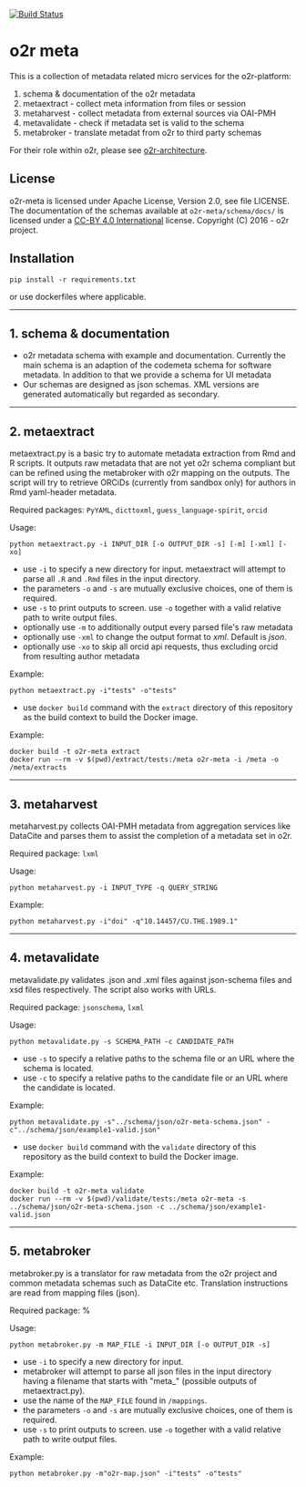 [![Build Status](https://travis-ci.org/o2r-project/o2r-meta.svg?branch=master)](https://travis-ci.org/o2r-project/o2r-meta)

# o2r meta

This is a collection of metadata related micro services for the o2r-platform:

1. schema & documentation of the o2r metadata
2. metaextract - collect meta information from files or session
3. metaharvest - collect metadata from external sources via OAI-PMH
4. metavalidate - check if metadata set is valid to the schema
5. metabroker - translate metadat from o2r to third party schemas

For their role within o2r, please see [o2r-architecture](https://github.com/o2r-project/architecture).

## License

o2r-meta is licensed under Apache License, Version 2.0, see file LICENSE.
The documentation of the schemas available at ```o2r-meta/schema/docs/``` is licensed under a [CC-BY 4.0 International](https://creativecommons.org/licenses/by/4.0/) license.
Copyright (C) 2016 - o2r project.


## Installation

    pip install -r requirements.txt

or use dockerfiles where applicable.

---

## 1. schema & documentation

+ o2r metadata schema with example and documentation. Currently the main schema is an adaption of the codemeta schema for software metadata. In addition to that we provide a schema for UI metadata
+ Our schemas are designed as json schemas. XML versions are generated automatically but regarded as secondary.


---


## 2. metaextract

metaextract.py is a basic try to automate metadata extraction from Rmd and R scripts. It outputs raw metadata that are not yet o2r schema compliant but can be refined using the metabroker with o2r mapping on the outputs. The script will try to retrieve ORCiDs (currently from sandbox only) for authors in Rmd yaml-header metadata.

Required packages: ```PyYAML```, ```dicttoxml```, ```guess_language-spirit```, ```orcid```

Usage:

    python metaextract.py -i INPUT_DIR [-o OUTPUT_DIR -s] [-m] [-xml] [-xo]


+ use ```-i``` to specify a new directory for input. metaextract will attempt to parse all ```.R``` and ```.Rmd``` files in the input directory.
+ the parameters ```-o``` and ```-s``` are mutually exclusive choices, one of them is required.
+ use ```-s``` to print outputs to screen. use ```-o``` together with a valid relative path to write output files.
+ optionally use ```-m``` to additionally output every parsed file's raw metadata
+ optionally use ```-xml``` to change the output format to _xml_. Default is _json_.
+ optionally use ```-xo``` to skip all orcid api requests, thus excluding orcid from resulting author metadata


Example:

    python metaextract.py -i"tests" -o"tests"


+ use ```docker build``` command with the ```extract``` directory of this repository as the build context to build the Docker image.

Example:

    docker build -t o2r-meta extract
    docker run --rm -v $(pwd)/extract/tests:/meta o2r-meta -i /meta -o /meta/extracts

---

## 3. metaharvest

metaharvest.py collects OAI-PMH metadata from aggregation services like DataCite and parses them to assist the completion of a metadata set in o2r.

Required package: ```lxml```

Usage:

    python metaharvest.py -i INPUT_TYPE -q QUERY_STRING


Example:

    python metaharvest.py -i"doi" -q"10.14457/CU.THE.1989.1"

---


## 4. metavalidate

metavalidate.py validates .json and .xml files against json-schema files and xsd files respectively. The script also works with URLs.

Required package: ```jsonschema```, ```lxml```

Usage:

    python metavalidate.py -s SCHEMA_PATH -c CANDIDATE_PATH

+ use ```-s``` to specify a relative paths to the schema file or an URL where the schema is located.
+ use ```-c``` to specify a relative paths to the candidate file or an URL where the candidate is located.

Example:

    python metavalidate.py -s"../schema/json/o2r-meta-schema.json" -c"../schema/json/example1-valid.json"

+ use ```docker build``` command with the ```validate``` directory of this repository as the build context to build the Docker image.

Example:

    docker build -t o2r-meta validate
    docker run --rm -v $(pwd)/validate/tests:/meta o2r-meta -s ../schema/json/o2r-meta-schema.json -c ../schema/json/example1-valid.json

---

## 5. metabroker

metabroker.py is a translator for raw metadata from the o2r project and common metadata schemas such as DataCite etc.
Translation instructions are read from mapping files (json).


Required package: %

Usage:

    python metabroker.py -m MAP_FILE -i INPUT_DIR [-o OUTPUT_DIR -s]

+ use ```-i``` to specify a new directory for input.
+ metabroker will attempt to parse all json files in the input directory having a filename that starts with "meta_" (possible outputs of metaextract.py).
+ use the name of the ```MAP_FILE``` found in ```/mappings```.
+ the parameters ```-o``` and ```-s``` are mutually exclusive choices, one of them is required.
+ use ```-s``` to print outputs to screen. use ```-o``` together with a valid relative path to write output files. 


Example:

    python metabroker.py -m"o2r-map.json" -i"tests" -o"tests"



